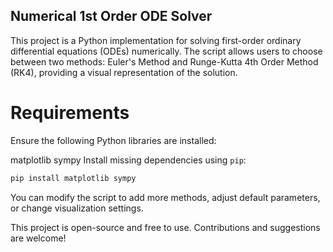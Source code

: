 ## Numerical 1st Order ODE Solver

This project is a Python implementation for solving first-order ordinary differential equations (ODEs) numerically. The script allows users to choose between two methods: Euler's Method and Runge-Kutta 4th Order Method (RK4), providing a visual representation of the solution.

# Requirements

Ensure the following Python libraries are installed:

matplotlib
sympy
Install missing dependencies using `pip`:
```bash
pip install matplotlib sympy
```

You can modify the script to add more methods, adjust default parameters, or change visualization settings.

This project is open-source and free to use. Contributions and suggestions are welcome!


